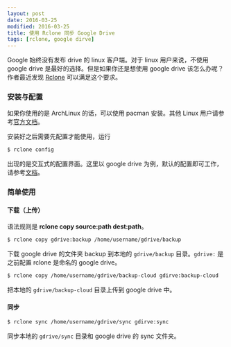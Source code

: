 ```yaml
---
layout: post
date: 2016-03-25
modified: 2016-03-25
title: 使用 Rclone 同步 Google Drive
tags: [rclone, google dirve]
---
```


Google 始终没有发布 drive 的 linux 客户端。对于 linux 用户来说，不使用 google drive 是最好的选择。但是如果你还是想使用 google drive 该怎么办呢？作者最近发现 [Rclone](http://rclone.org/) 可以满足这个要求。

### 安装与配置

如果你使用的是 ArchLinux 的话，可以使用 pacman 安装。其他 Linux 用户请参考[官方文档](http://rclone.org/install/)。

安装好之后需要先配置才能使用，运行

```sh
$ rclone config
```

出现的是交互式的配置界面。这里以 google drive 为例，默认的配置即可工作，请参考[文档](http://rclone.org/drive/)。

### 简单使用

#### 下载（上传）

语法规则是 **rclone copy source:path dest:path**。

```sh
$ rclone copy gdrive:backup /home/username/gdrive/backup
```

下载 google drive 的文件夹 backup 到本地的 `gdrive/backup` 目录。`gdrive:` 是之前配置 rclone 是命名的 google drive。

```sh
$ rclone copy /home/username/gdrive/backup-cloud gdirve:backup-cloud
```

把本地的 `gdrive/backup-cloud` 目录上传到 google drive 中。

#### 同步

```sh
$ rclone sync /home/username/gdrive/sync gdirve:sync
```

同步本地的 `gdrive/sync` 目录和 google drive 的 sync 文件夹。
